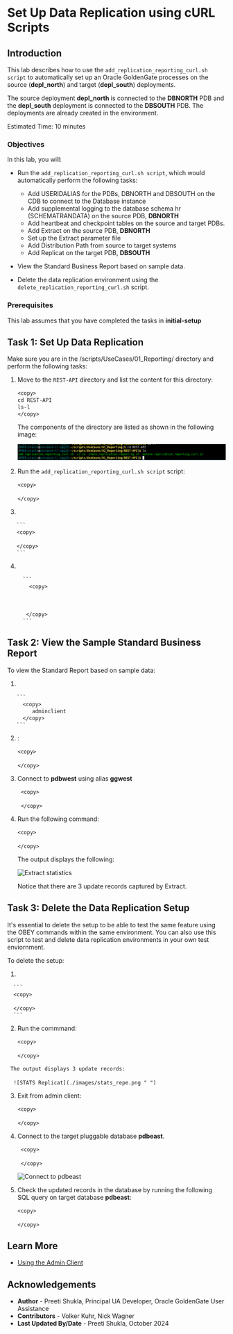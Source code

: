 # Set Up Data Replication using cURL Scripts

## Introduction

This lab describes how to use the <code>add_replication_reporting_curl.sh script</code> to automatically set up an Oracle GoldenGate processes on the source (<b>depl_north</b>) and target (<b>depl_south</b>) deployments. 

The source deployment <b>depl_north</b> is connected to the <b>DBNORTH</b> PDB and the <b>depl_south</b> deployment is connected to the <b>DBSOUTH</b> PDB. The deployments are already created in the environment. 

Estimated Time: 10 minutes

### Objectives
In this lab, you will: 

* Run the <code>add_replication_reporting_curl.sh script</code>, which would automatically perform the following tasks:

   * Add USERIDALIAS for the PDBs, DBNORTH and DBSOUTH on the CDB to connect to the Database instance
   *	Add supplemental logging to the database schema hr (SCHEMATRANDATA) on the source PDB, <b>DBNORTH</b>
   *	Add heartbeat and checkpoint tables on the source and target PDBs.
   *	Add Extract on the source PDB, <b>DBNORTH</b>
   *	Set up the Extract parameter file
   *	Add Distribution Path from source to target systems
   *	Add Replicat on the target PDB, <b>DBSOUTH</b>
* View the Standard Business Report based on sample data.
* Delete the data replication environment using the <code>delete_replication_reporting_curl.sh</code> script.


### Prerequisites

This lab assumes that you have completed the tasks in **initial-setup**


## Task 1: Set Up Data Replication

   Make sure you are in the /scripts/UseCases/01_Reporting/ directory and perform the following tasks:
   
   1. Move to the <code>REST-API</code> directory and list the content for this directory:
     
      ```
      <copy>
      cd REST-API
      ls-l
      </copy>
      ```
      The components of the directory are listed as shown in the following image:

       ![Contents of the REST-API directory](./images/rest-api_dir.png " ")

   2. Run the <code>add_replication_reporting_curl.sh script</code> script:

       ```
       <copy>
        
       </copy>
       ```

   3. 
   
       ```
       <copy>
        
       </copy>
       ```
        
   4. 
          
         ```
           <copy>
            

            
          </copy>
         ```   
         
         
    
## Task 2: View the Sample Standard Business Report

   To view the Standard Report based on sample data:

   1. 
   
       ```
         <copy>
            adminclient
         </copy>
       ```
  
   2. :

      ```
      <copy>
       
      </copy>
      ```

   3. Connect to **pdbwest** using alias **ggwest**

      ```
       <copy>
       
       </copy>
      ```

   4. Run the following command:
     
      ```
      <copy>
       
      </copy>
      ```
      The output displays the following:

      ![Extract statistics](./images/.png " ")

      Notice that there are 3 update records captured by Extract.

## Task 3: Delete the Data Replication Setup

   It's essential to delete the setup to be able to test the same feature using the OBEY commands within the same environment. You can also use this script to test and delete data replication environments in your own test enviornment. 
   
   To delete the setup:

   1. 

      ```
      <copy>
       
      </copy>
      ```
   2. Run the commmand:

      ```
      <copy>
       
      </copy>
      ```
     The output displays 3 update records:

      ![STATS Replicat](./images/stats_repe.png " ")

   3. Exit from admin client:

      ```
      <copy>
       
      </copy>
      ```
   4. Connect to the target pluggable database **pdbeast**.

      ```
       <copy>
       
       </copy>
      ```
    
       ![Connect to pdbeast](./images/.png " ")

   5. Check the updated records in the database by running the following SQL query on target database **pdbeast**:
 
      ```
      <copy>
       
      </copy>
      ```

      


## Learn More
* [Using the Admin Client](https://docs.oracle.com/en/middleware/goldengate/core/23/coredoc/administer-microservices-command-line-interface.html#GUID-0403FAF0-B2F7-48A0-838F-AB4421E5C5E2)



## Acknowledgements
* **Author** - Preeti Shukla, Principal UA Developer, Oracle GoldenGate User Assistance
* **Contributors** -  Volker Kuhr, Nick Wagner
* **Last Updated By/Date** - Preeti Shukla, October 2024
